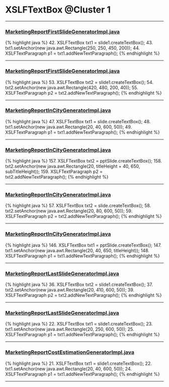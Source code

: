# XSLFTextBox @Cluster 1

***

### [MarketingReportFirstSlideGeneratorImpl.java](https://searchcode.com/codesearch/view/92131912/)
{% highlight java %}
42. XSLFTextBox txt1 = slide1.createTextBox();
43. txt1.setAnchor(new java.awt.Rectangle(250, 250, 450, 200));
44. XSLFTextParagraph p1 = txt1.addNewTextParagraph();
{% endhighlight %}

***

### [MarketingReportFirstSlideGeneratorImpl.java](https://searchcode.com/codesearch/view/92131912/)
{% highlight java %}
53. XSLFTextBox txt2 = slide1.createTextBox();
54. txt2.setAnchor(new java.awt.Rectangle(420, 480, 200, 40));
55. XSLFTextParagraph p2 = txt2.addNewTextParagraph();
{% endhighlight %}

***

### [MarketingReportInCityGeneratorImpl.java](https://searchcode.com/codesearch/view/92131916/)
{% highlight java %}
47. XSLFTextBox txt1 = slide.createTextBox();
48. txt1.setAnchor(new java.awt.Rectangle(20, 40, 600, 50));
49. XSLFTextParagraph p1 = txt1.addNewTextParagraph();
{% endhighlight %}

***

### [MarketingReportInCityGeneratorImpl.java](https://searchcode.com/codesearch/view/92131916/)
{% highlight java %}
157. XSLFTextBox txt2 = pptSlide.createTextBox();
158. txt2.setAnchor(new java.awt.Rectangle(20, titleHeight + 40, 650, subTitleHeight));
159. XSLFTextParagraph p2 = txt2.addNewTextParagraph();
{% endhighlight %}

***

### [MarketingReportInCityGeneratorImpl.java](https://searchcode.com/codesearch/view/92131916/)
{% highlight java %}
57. XSLFTextBox txt2 = slide.createTextBox();
58. txt2.setAnchor(new java.awt.Rectangle(20, 80, 600, 50));
59. XSLFTextParagraph p2 = txt2.addNewTextParagraph();
{% endhighlight %}

***

### [MarketingReportInCityGeneratorImpl.java](https://searchcode.com/codesearch/view/92131916/)
{% highlight java %}
146. XSLFTextBox txt1 = pptSlide.createTextBox();
147. txt1.setAnchor(new java.awt.Rectangle(20, 40, 650, titleHeight));
148. XSLFTextParagraph p1 = txt1.addNewTextParagraph();
{% endhighlight %}

***

### [MarketingReportLastSlideGeneratorImpl.java](https://searchcode.com/codesearch/view/92131911/)
{% highlight java %}
36. XSLFTextBox txt2 = slide1.createTextBox();
37. txt2.setAnchor(new java.awt.Rectangle(20, 410, 600, 50));
39. XSLFTextParagraph p2 = txt2.addNewTextParagraph();
{% endhighlight %}

***

### [MarketingReportLastSlideGeneratorImpl.java](https://searchcode.com/codesearch/view/92131911/)
{% highlight java %}
22. XSLFTextBox txt1 = slide1.createTextBox();
23. txt1.setAnchor(new java.awt.Rectangle(20, 250, 600, 50));
25. XSLFTextParagraph p1 = txt1.addNewTextParagraph();
{% endhighlight %}

***

### [MarketingReportCostEstimationGeneratorImpl.java](https://searchcode.com/codesearch/view/92131918/)
{% highlight java %}
21. XSLFTextBox txt1 = slide1.createTextBox();
22. txt1.setAnchor(new java.awt.Rectangle(20, 40, 600, 50));
24. XSLFTextParagraph p1 = txt1.addNewTextParagraph();
{% endhighlight %}

***

